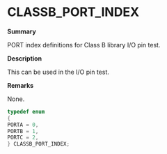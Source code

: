 # CLASSB_PORT_INDEX

**Summary**

PORT index definitions for Class B library I/O pin test.

**Description**

This can be used in the I/O pin test.

**Remarks**

None.

```c
typedef enum
{
PORTA = 0,
PORTB = 1,
PORTC = 2,
} CLASSB_PORT_INDEX;
```

